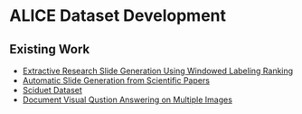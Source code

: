 # ALICE Dataset Development 

## Existing Work

* [Extractive Research Slide Generation Using Windowed Labeling Ranking](https://github.com/atharsefid/Extractive_Research_Slide_Generation_Using_Windowed_Labeling_Ranking)
* [Automatic Slide Generation from Scientific Papers](https://www.kaggle.com/datasets/andrewmvd/automatic-slide-generation-from-scientific-papers)
* [Sciduet Dataset](https://github.com/IBM/document2slides)
* [Document Visual Qustion Answering on Multiple Images](https://doi.org/10.48550/arXiv.2301.04883)
